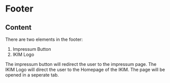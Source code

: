# Footer

## Content

There are two elements in the footer:

1. Impressum Button
2. IKIM Logo

The impressum button will redirect the user to the impressum page. 
The IKIM Logo will direct the user to the Homepage of the IKIM. The page will be opened in a seperate tab.